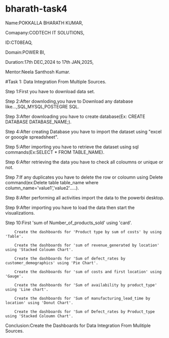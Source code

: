# bharath-task4

Name:POKKALLA BHARATH KUMAR,

Comapany:CODTECH IT SOLUTIONS,

ID:CT08EAQ,

Domain:POWER BI,

Duration:17th DEC,2024 to 17th JAN,2025,

Mentor:Neela Santhosh Kumar. 

#Task 1: Data Integration From Multiple Sources.

Step 1:First you have to download data set.

Step 2:After downloding,you have to Download any database like...,SQL,MYSQL,POSTEGRE SQL.

Step 3:After downloading you have to create database(Ex: CREATE DATABASE DATABASE_NAME;).

Step 4:After creating Database you have to import the dataset using "excel or gooogle spreadsheet".

Step 5:After importing you have to retrieve the dataset using sql commands(Ex:SELECT * FROM TABLE_NAME).

Step 6:After retrieving the data you have to check all coloumns or unique or not.

Step 7:If any duplicates you have to delete the row or coloumn using Delete command(ex:Delete table table_name where column_name='value1','value2'.....).

Step 8:After performing all activities import the data to the powerbi desktop.

Step 9:After importing you have to load the data then start the visualizations.

Step 10:First 'sum of Number_of_products_sold' using 'card'.

        Create the dashboards for 'Product type by sum of costs' by using 'Table'.

        Create the dashboards for 'sum of revenue_generated by location' using 'Stacked Coloumn Chart'.

        Create the dashboards for 'Sum of defect_rates by customer_demographics' using 'Pie Chart'.

        Create the dashboards for 'sum of costs and first location' using 'Gauge'.

        Create the dashboards for 'Sum of availability by product_type' using 'Line chart'.

        Create the dashboards for 'Sum of manufacturing_lead_time by location' using 'Donut Chart'.

        Create the dashboards for 'Sum of Defect_rates by Product_type using 'Stacked Coloumn Chart'.


Conclusion:Create the Dashboards for Data Integration From Mulitiple Sources.
